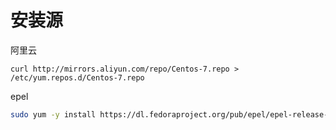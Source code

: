 # 安装源

阿里云

```纯文本
curl http://mirrors.aliyun.com/repo/Centos-7.repo >  /etc/yum.repos.d/Centos-7.repo
```

epel

```bash
sudo yum -y install https://dl.fedoraproject.org/pub/epel/epel-release-latest-7.noarch.rpm
```
